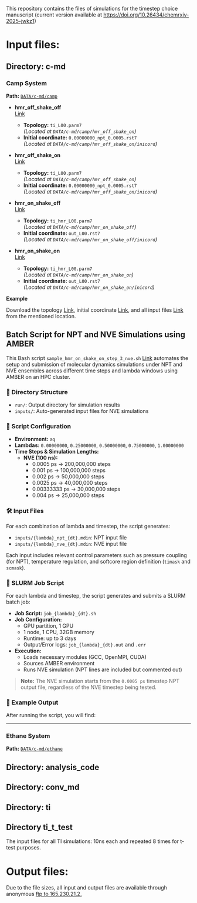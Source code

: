 This repository contains the files of simulations for the timestep choice manuscript (current version available at https://doi.org/10.26434/chemrxiv-2025-jwkz1)

# Input files: #
## Directory: c-md ##

### Camp System
**Path:** [`DATA/c-md/camp`](https://github.com/NgFEP/timestep-choice/tree/main/DATA/c-md/camp)

- **hmr_off_shake_off**  
  [Link](https://github.com/NgFEP/timestep-choice/tree/main/DATA/c-md/camp/hmr_off_shake_off)

  - **Topology:** `ti_L00.parm7`  
    *(Located at `DATA/c-md/camp/hmr_off_shake_on`)*
  - **Initial coordinate:** `0.00000000_npt_0.0005.rst7`  
    *(Located at `DATA/c-md/camp/hmr_off_shake_on/inicord`)*

- **hmr_off_shake_on**  
  [Link](https://github.com/NgFEP/timestep-choice/tree/main/DATA/c-md/camp/hmr_off_shake_on)

  - **Topology:** `ti_L00.parm7`  
    *(Located at `DATA/c-md/camp/hmr_off_shake_on`)*
  - **Initial coordinate:** `0.00000000_npt_0.0005.rst7`  
    *(Located at `DATA/c-md/camp/hmr_off_shake_on/inicord`)*

- **hmr_on_shake_off**  
  [Link](https://github.com/NgFEP/timestep-choice/tree/main/DATA/c-md/camp/hmr_on_shake_off)

  - **Topology:** `ti_hmr_L00.parm7`  
    *(Located at `DATA/c-md/camp/hmr_on_shake_off`)*
  - **Initial coordinate:** `out_L00.rst7`  
    *(Located at `DATA/c-md/camp/hmr_on_shake_off/inicord`)*

- **hmr_on_shake_on**  
  [Link](https://github.com/NgFEP/timestep-choice/tree/main/DATA/c-md/camp/hmr_on_shake_on)

  - **Topology:** `ti_hmr_L00.parm7`  
    *(Located at `DATA/c-md/camp/hmr_on_shake_on`)*
  - **Initial coordinate:** `out_L00.rst7`  
    *(Located at `DATA/c-md/camp/hmr_on_shake_on/inicord`)*

**Example**

Download the topology [Link](https://github.com/NgFEP/timestep-choice/tree/main/DATA/c-md/camp/hmr_on_shake_on/ti_hmr_L00.parm7), initial coordinate [Link](https://github.com/NgFEP/timestep-choice/tree/main/DATA/c-md/camp/hmr_on_shake_on/inicord/0.00000000_npt_0.0005.rst7), and all input files [Link](https://github.com/NgFEP/timestep-choice/tree/main/DATA/c-md/camp/hmr_on_shake_on/inputs) from the mentioned location.

## Batch Script for NPT and NVE Simulations using AMBER

This Bash script `sample_hmr_on_shake_on_step_3_nve.sh` [Link](https://github.com/NgFEP/timestep-choice/blob/main/DATA/c-md/ethane/hmr_on_shake_on/sample_hmr_on_shake_on_step_3_nve.sh) automates the setup and submission of molecular dynamics simulations under NPT and NVE ensembles across different time steps and lambda windows using AMBER on an HPC cluster. 

### 📂 Directory Structure

- `run/`: Output directory for simulation results
- `inputs/`: Auto-generated input files for NVE simulations

### 🔧 Script Configuration

- **Environment:** `aq`
- **Lambdas:** `0.00000000`, `0.25000000`, `0.50000000`, `0.75000000`, `1.00000000`
- **Time Steps & Simulation Lengths:**
  - **NVE (100 ns):**
    - 0.0005 ps → 200,000,000 steps
    - 0.001 ps → 100,000,000 steps
    - 0.002 ps → 50,000,000 steps
    - 0.0025 ps → 40,000,000 steps
    - 0.00333333 ps → 30,000,000 steps
    - 0.004 ps → 25,000,000 steps

### 🛠 Input Files

For each combination of lambda and timestep, the script generates:

- `inputs/{lambda}_npt_{dt}.mdin`: NPT input file
- `inputs/{lambda}_nve_{dt}.mdin`: NVE input file

Each input includes relevant control parameters such as pressure coupling (for NPT), temperature regulation, and softcore region definition (`timask` and `scmask`).

### 🚀 SLURM Job Script

For each lambda and timestep, the script generates and submits a SLURM batch job:

- **Job Script:** `job_{lambda}_{dt}.sh`
- **Job Configuration:**
  - GPU partition, 1 GPU
  - 1 node, 1 CPU, 32GB memory
  - Runtime: up to 3 days
  - Output/Error logs: `job_{lambda}_{dt}.out` and `.err`
- **Execution:**
  - Loads necessary modules (GCC, OpenMPI, CUDA)
  - Sources AMBER environment
  - Runs NVE simulation (NPT lines are included but commented out)

> **Note:** The NVE simulation starts from the `0.0005 ps` timestep NPT output file, regardless of the NVE timestep being tested.

### 📌 Example Output

After running the script, you will find:




---

### Ethane System
**Path:** [`DATA/c-md/ethane`](https://github.com/NgFEP/timestep-choice/tree/main/DATA/c-md/ethane)

## Directory: analysis_code ##

## Directory: conv_md ##

## Directory: ti ##

## Directory ti_t_test ## 
The input files for all TI simulations: 10ns each and repeated 8 times for t-test purposes.

# Output files: #
  Due to the file sizes, all input and output files are available through anonymous [ftp to 165.230.21.2.](ftp://165.230.21.2/)  

